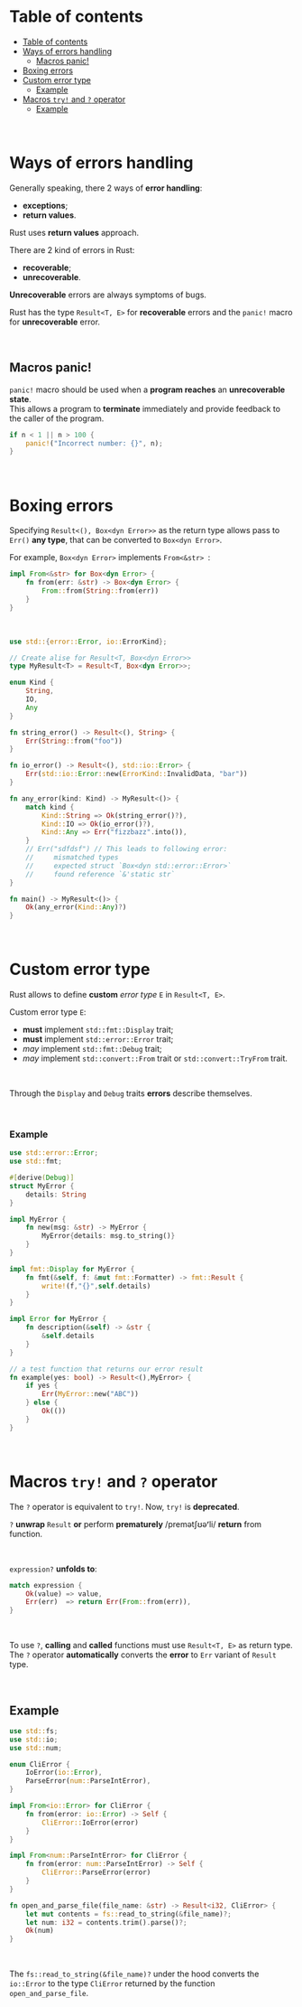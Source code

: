 # Table of contents
- [Table of contents](#table-of-contents)
- [Ways of errors handling](#ways-of-errors-handling)
  - [Macros panic!](#macros-panic)
- [Boxing errors](#boxing-errors)
- [Custom error type](#custom-error-type)
    - [Example](#example)
- [Macros `try!` and `?` operator](#macros-try-and--operator)
  - [Example](#example-1)

<br>

# Ways of errors handling
Generally speaking, there 2 ways of **error handling**: 
- **exceptions**; 
- **return values**. 

Rust uses **return values** approach. 

There are 2 kind of errors in Rust: 
- **recoverable**;
- **unrecoverable**. 

**Unrecoverable** errors are always symptoms of bugs.

Rust has the type `Result<T, E>` for **recoverable** errors and the `panic!` macro for **unrecoverable** error.

<br>

## Macros panic!
`panic!` macro should be used when a **program reaches** an **unrecoverable state**.<br>
This allows a program to **terminate** immediately and provide feedback to the caller of the program.<br>

```Rust
if n < 1 || n > 100 {
    panic!("Incorrect number: {}", n);
}
```

<br>

# Boxing errors
Specifying `Result<(), Box<dyn Error>>` as the return type allows pass to `Err()` **any type**, that can be converted to `Box<dyn Error>`.<br>

For example, `Box<dyn Error>` implements `From<&str> `:
```rust
impl From<&str> for Box<dyn Error> {
    fn from(err: &str) -> Box<dyn Error> {
        From::from(String::from(err))
    }
}
```

<br>

```rust
use std::{error::Error, io::ErrorKind};

// Create alise for Result<T, Box<dyn Error>>
type MyResult<T> = Result<T, Box<dyn Error>>;

enum Kind {
    String,
    IO,
    Any
}

fn string_error() -> Result<(), String> {
    Err(String::from("foo"))
}

fn io_error() -> Result<(), std::io::Error> {
    Err(std::io::Error::new(ErrorKind::InvalidData, "bar"))
}

fn any_error(kind: Kind) -> MyResult<()> {
    match kind {
        Kind::String => Ok(string_error()?),
        Kind::IO => Ok(io_error()?),
        Kind::Any => Err("fizzbazz".into()),
    }
    // Err("sdfdsf") // This leads to following error: 
    //     mismatched types
    //     expected struct `Box<dyn std::error::Error>`
    //     found reference `&'static str`
}

fn main() -> MyResult<()> {
    Ok(any_error(Kind::Any)?)
}
```

<br>

# Custom error type
Rust allows to define **custom** *error type* `E` in `Result<T, E>`.<br>

Custom error type `E`:
- **must** implement `std::fmt::Display` trait;
- **must** implement `std::error::Error` trait;
- *may* implement `std::fmt::Debug` trait;
- *may* implement `std::convert::From` trait or `std::convert::TryFrom` trait.

<br>

Through the `Display` and `Debug` traits **errors** describe themselves.

<br>

### Example
```Rust
use std::error::Error;
use std::fmt;

#[derive(Debug)]
struct MyError {
    details: String
}

impl MyError {
    fn new(msg: &str) -> MyError {
        MyError{details: msg.to_string()}
    }
}

impl fmt::Display for MyError {
    fn fmt(&self, f: &mut fmt::Formatter) -> fmt::Result {
        write!(f,"{}",self.details)
    }
}

impl Error for MyError {
    fn description(&self) -> &str {
        &self.details
    }
}

// a test function that returns our error result
fn example(yes: bool) -> Result<(),MyError> {
    if yes {
        Err(MyError::new("ABC"))
    } else {
        Ok(())
    }
}
```

<br>

# Macros `try!` and `?` operator
The `?` operator is equivalent to `try!`. Now, `try!` is **deprecated**.<br>

`?` **unwrap** `Result` **or** perform **prematurely** /premətʃʊəʳli/ **return** from function.<br>

<br>

`expression?` **unfolds to**:
```Rust
match expression {
    Ok(value) => value,
    Err(err)  => return Err(From::from(err)),
}
```
<br>

To use `?`, **calling** and **called** functions must use `Result<T, E>` as return type.<br>
The `?` operator **automatically** converts the **error** to `Err` variant of `Result` type.<br>

<br>

## Example
```Rust
use std::fs;
use std::io;
use std::num;

enum CliError {
    IoError(io::Error),
    ParseError(num::ParseIntError),
}

impl From<io::Error> for CliError {
    fn from(error: io::Error) -> Self {
        CliError::IoError(error)
    }
}

impl From<num::ParseIntError> for CliError {
    fn from(error: num::ParseIntError) -> Self {
        CliError::ParseError(error)
    }
}

fn open_and_parse_file(file_name: &str) -> Result<i32, CliError> {
    let mut contents = fs::read_to_string(&file_name)?;
    let num: i32 = contents.trim().parse()?;
    Ok(num)
}
```

<br>

The `fs::read_to_string(&file_name)?` under the hood converts the `io::Error` to the type `CliError` returned by the function `open_and_parse_file`.<br>
